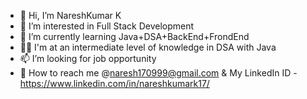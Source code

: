 - 👋 Hi, I’m NareshKumar K 
- 💞️ I’m interested in Full Stack Development
- 🌱 I’m currently learning Java+DSA+BackEnd+FrondEnd
- 👩‍💻 I'm at an intermediate level of knowledge in DSA with Java
- 📫 I’m looking for job opportunity
- 📩 How to reach me @naresh170999@gmail.com & My LinkedIn ID - https://www.linkedin.com/in/nareshkumark17/

<!---
Nareshk170999/Nareshk170999 is a ✨ special ✨ repository because its `README.md` (this file) appears on your GitHub profile.
You can click the Preview link to take a look at your changes.
--->
